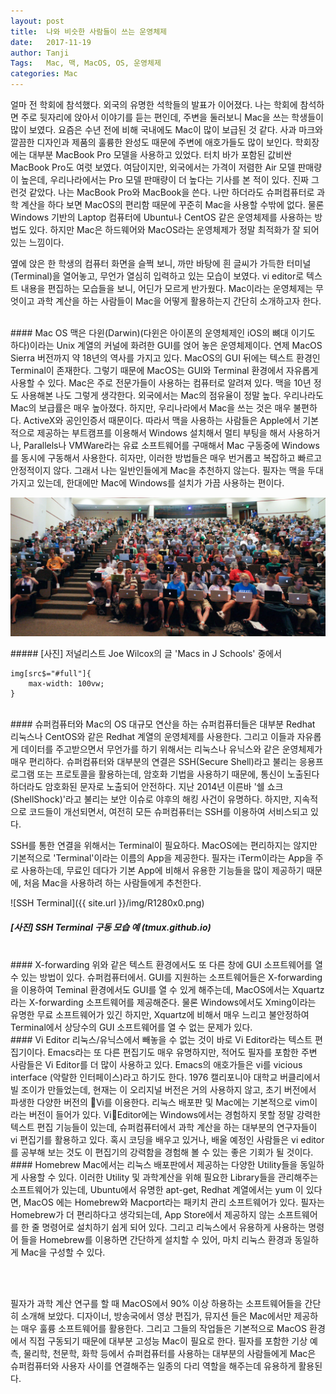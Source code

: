 ```yaml
---
layout: post
title:  나와 비슷한 사람들이 쓰는 운영체제
date:   2017-11-19
author: Tanji
Tags:   Mac, 맥, MacOS, OS, 운영체제
categories: Mac
---
```


얼마 전 학회에 참석했다. 외국의 유명한 석학들의 발표가 이어졌다. 나는 학회에 참석하면 주로 뒷자리에 앉아서 이야기를 듣는 편인데, 주변을 둘러보니 Mac을 쓰는 학생들이 많이 보였다. 요즘은 수년 전에 비해 국내에도 Mac이 많이 보급된 것 같다. 사과 마크와 깔끔한 디자인과 제품의 훌륭한 완성도 때문에 주변에 애호가들도 많이 보인다. 학회장에는 대부분 MacBook Pro 모델을 사용하고 있었다. 터치 바가 포함된 값비싼 MacBook Pro도 여럿 보였다. 여담이지만, 외국에서는 가격이 저렴한 Air 모델 판매량이 높은데, 우리나라에서는 Pro 모델 판매량이 더 높다는 기사를 본 적이 있다. 진짜 그런것 같았다. 나는 MacBook Pro와 MacBook을 쓴다. 나만 하더라도 슈퍼컴퓨터로 과학 계산을 하다 보면 MacOS의 편리함 때문에 꾸준히 Mac을 사용할 수밖에 없다. 물론 Windows 기반의 Laptop 컴퓨터에 Ubuntu나 CentOS 같은 운영체제를 사용하는 방법도 있다. 하지만 Mac은 하드웨어와 MacOS라는 운영체제가 정말 최적화가 잘 되어 있는 느낌이다.

옆에 앉은 한 학생의 컴퓨터 화면을 슬쩍 보니, 까만 바탕에 흰 글씨가 가득한 터미널(Terminal)을 열어놓고, 무언가 열심히 입력하고 있는 모습이 보였다. vi editor로 텍스트 내용을 편집하는 모습들을 보니, 어딘가 모르게 반가웠다. Mac이라는 운영체제는 무엇이고 과학 계산을 하는 사람들이 Mac을 어떻게 활용하는지 간단히 소개하고자 한다.

<br>
#### Mac OS
맥은 다윈(Darwin)(다윈은 아이폰의 운영체제인 iOS의 뼈대 이기도 하다)이라는 Unix 계열의 커널에 화려한 GUI를 얹어 놓은 운영체제이다. 연제 MacOS Sierra 버전까지 약 18년의 역사를 가지고 있다. MacOS의 GUI 뒤에는 텍스트 환경인 Terminal이 존재한다. 그렇기 때문에 MacOS는 GUI와 Terminal 환경에서 자유롭게 사용할 수 있다. Mac은 주로 전문가들이 사용하는 컴퓨터로 알려져 있다. 맥을 10년 정도 사용해본 나도 그렇게 생각한다. 외국에서는 Mac의 점유율이 정말 높다. 우리나라도 Mac의 보급률은 매우 높아졌다. 하지만, 우리나라에서 Mac을 쓰는 것은 매우 불편하다. ActiveX와 공인인증서 때문이다. 따라서 맥을 사용하는 사람들은 Apple에서 기본적으로 제공하는 부트캠프를 이용해서 Windows 설치해서 멀티 부팅을 해서 사용하거나, Parallels나 VMWare라는 유료 소프트웨어를 구매해서 Mac 구동중에 Windows를 동시에 구동해서 사용한다. 히자만, 이러한 방법들은 매우 번거롭고 복잡하고 빠르고 안정적이지 않다. 그래서 나는 일반인들에게 Mac을 추천하지 않는다. 필자는 맥을 두대 가지고 있는데, 한대에만 Mac에 Windows를 설치가 가끔 사용하는 편이다.

<p><img src="/img/R1280x0.jpeg#full" alt="Mac"></p>
##### [사진] 저널리스트 Joe Wilcox의 글 'Macs in J Schools' 중에서
<pre><code>img[src$=&quot;#full&quot;]{
	max-width: 100vw;
}
</code></pre>

<br>
#### 슈퍼컴퓨터와 Mac의 OS
대규모 연산을 하는 슈퍼컴퓨터들은 대부분 Redhat 리눅스나 CentOS와 같은 Redhat 계열의 운영체제를 사용한다. 그리고 이들과 자유롭게 데이터를 주고받으면서 무언가를 하기 위해서는 리눅스나 유닉스와 같은 운영체제가 매우 편리하다. 슈퍼컴퓨터와 대부분의 연결은 SSH(Secure Shell)라고 불리는 응용프로그램 또는 프로토콜을 활용하는데, 암호화 기법을 사용하기 때문에, 통신이 노출된다 하더라도 암호화된 문자로 노출되어 안전하다. 지난 2014년 이른바 '쉘 쇼크(ShellShock)'라고 불리는 보안 이슈로 야후의 해킹 사건이 유명하다. 하지만, 지속적으로 코드들이 개선되면서, 여전히 모든 슈퍼컴퓨터는 SSH를 이용하여 서비스되고 있다.

SSH를 통한 연결을 위해서는 Terminal이 필요하다. MacOS에는 편리하지는 않지만 기본적으로 'Terminal'이라는 이름의 App을 제공한다. 필자는 iTerm이라는 App을 주로 사용하는데, 무료인 데다가 기본 App에 비해서 유용한 기능들을 많이 제공하기 때문에, 처음 Mac을 사용하려 
하는 사람들에게 추천한다.

![SSH Terminal]({{ site.url }}/img/R1280x0.png)
##### [사진] SSH Terminal 구동 모습 예 (tmux.github.io)



<br>
#### X-forwarding
위와 같은 텍스트 환경에서도 또 다른 창에 GUI 소프트웨어를 열 수 있는 방법이 있다. 슈퍼컴퓨터에서. GUI를 지원하는 소프트웨어들은 X-forwarding을 이용하여 Teminal 환경에서도 GUI를 열 수 있게 해주는데, MacOS에서는 Xquartz라는 X-forwarding 소프트웨어를 제공해준다. 물론 Windows에서도 Xming이라는 유명한 무료 소프트웨어가 있긴 하지만, Xquartz에 비해서 매우 느리고 불안정하여 Terminal에서 상당수의 GUI 소프트웨어를 열 수 없는 문제가 있다.

<br>
#### Vi Editor
리눅스/유닉스에서 빼놓을 수 없는 것이 바로 Vi Editor라는 텍스트 편집기이다. Emacs라는 또 다른 편집기도 매우 유명하지만, 적어도 필자를 포함한 주변 사람들은 Vi Editor를 더 많이 사용하고 있다. Emacs의 애호가들은 vi를 vicious interface (악랄한 인터페이스)라고 하기도 한다. 1976 캘리포니아 대학교 버클리에서 빌 조이가 만들었는데, 현재는 이 오리지널 버전은 거의 사용하지 않고, 초기 버전에서 파생한 다양한 버전의 Vi를 이용한다. 리눅스 배포판 및 Mac에는 기본적으로 vim이라는 버전이 들어가 있다. ViEditor에는 Windows에서는 경험하지 못할 정말 강력한 텍스트 편집 기능들이 있는데, 슈퍼컴퓨터에서 과학 계산을 하는 대부분의 연구자들이 vi 편집기를 활용하고 있다. 혹시 코딩을 배우고 있거나, 배울 예정인 사람들은 vi editor를 공부해 보는 것도 이 편집기의 강력함을 경험해 볼 수 있는 좋은 기회가 될 것이다.

<br>
#### Homebrew
Mac에서는 리눅스 배포판에서 제공하는 다양한 Utility들을 동일하게 사용할 수 있다. 이러한 Utility 및 과학계산을 위해 필요한 Library들을 관리해주는 소프트웨어가 있는데, Ubuntu에서 유명한 apt-get, Redhat 계열에서는 yum 이 있다면, MacOS 에는 Homebrew와 Macport라는 패키치 관리 소프트웨어가 있다. 필자는 Homebrew가 더 편리하다고 생각되는데, App Store에서 제공하지 않는 소프트웨어를 한 줄 명령어로 설치하기 쉽게 되어 있다. 그리고 리눅스에서 유용하게 사용하는 명령어 들을 Homebrew를 이용하면 간단하게 설치할 수 있어, 마치 리눅스 환경과 동일하게 Mac을 구성할 수 있다.


<br><br>

필자가 과학 계산 연구를 할 때 MacOS에서 90% 이상 하용하는 소프트웨어들을 간단히 소개해 보았다. 디자이너, 방송국에서 영상 편집가, 뮤지션 들은 Mac에서만 제공하는 매우 훌륭 소프트웨어를 활용한다. 그리고 그들의 작업들은 기본적으로 MacOS 환경에서 직접 구동되기 때문에 대부분 고성능 Mac이 필요로 한다. 필자를 포함한 기상 예측, 물리학, 천문학, 화학 등에서 슈퍼컴퓨터를 사용하는 대부분의 사람들에게 Mac은 슈퍼컴퓨터와 사용자 사이를 연결해주는 일종의 다리 역할을 해주는데 유용하게 활용된다.
